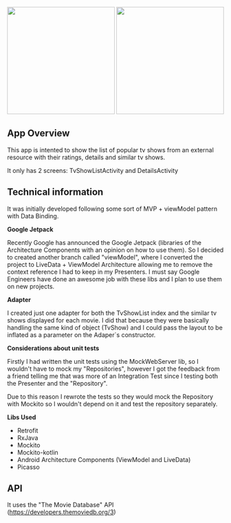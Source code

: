 <p float="left">
<img src="https://user-images.githubusercontent.com/1608564/39967727-8ec972a8-5697-11e8-8f5c-18ba0590cd4d.png" width="250px">
<img src="https://user-images.githubusercontent.com/1608564/39967729-8efeff40-5697-11e8-8451-ce38a0771f56.png" width="250px">
</p>

## App Overview
This app is intented to show the list of popular tv shows from an external resource with their ratings, details and similar tv shows.

It only has 2 screens: TvShowListActivity and DetailsActivity

## Technical information
It was initially developed following some sort of MVP + viewModel pattern with Data Binding.

**Google Jetpack**

Recently Google has announced the Google Jetpack (libraries of the Architecture Components with an opinion on how to use them).
So I decided to created another branch called "viewModel", where I converted the project to LiveData + ViewModel Architecture allowing me to remove the context reference I had to keep in my Presenters. I must say Google Engineers have done an awesome job with these libs and I plan to use them on new projects.

**Adapter**

I created just one adapter for both the TvShowList index and the similar tv shows displayed for each movie. I did that because they were basically handling the same kind of object (TvShow) and I could pass the layout to be inflated as a parameter on the Adaper`s constructor.

**Considerations about unit tests**

Firstly I had written the unit tests using the MockWebServer lib, so I wouldn't have to mock my "Repositories", however I got the feedback from a friend telling me that was more of an Integration Test since I testing both the Presenter and the "Repository".

Due to this reason I rewrote the tests so they would mock the Repository with Mockito so I wouldn't depend on it and test the repository separately.

**Libs Used**
- Retrofit
- RxJava
- Mockito
- Mockito-kotlin
- Android Architecture Components (ViewModel and LiveData)
- Picasso

## API
It uses the "The Movie Database" API (https://developers.themoviedb.org/3)
